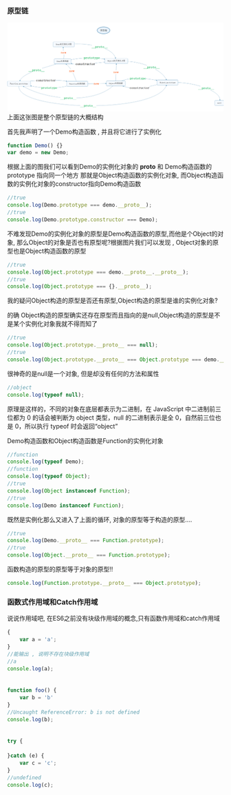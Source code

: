 ### 原型链
![](/assets/prototype.png)
上面这张图是整个原型链的大概结构

首先我声明了一个Demo构造函数 , 并且将它进行了实例化
```js
function Demo() {}
var demo = new Demo;
```
根据上面的图我们可以看到Demo的实例化对象的 __proto__ 和 Demo构造函数的 prototype 指向同一个地方 那就是Object构造函数的实例化对象, 而Object构造函数的实例化对象的constructor指向Demo构造函数

```js
//true
console.log(Demo.prototype === demo.__proto__);
//true
console.log(Demo.prototype.constructor === Demo);
```

不难发现Demo的实例化对象的原型是Demo构造函数的原型,而他是个Object的对象, 那么Object的对象是否也有原型呢?根据图片我们可以发现 , Object对象的原型也是Object构造函数的原型
```js
//true
console.log(Object.prototype === demo.__proto__.__proto__);
//true
console.log(Object.prototype === {}.__proto__);
```

我的疑问Object构造的原型是否还有原型,Object构造的原型是谁的实例化对象?

的确 Object构造的原型确实还存在原型而且指向的是null,Object构造的原型是不是某个实例化对象我就不得而知了

```js
//true
console.log(Object.prototype.__proto__ === null);
//true
console.log(Object.prototype.__proto__ === Object.prototype === demo.__proto__.__proto__.__proto__);
```

很神奇的是null是一个对象, 但是却没有任何的方法和属性
```js
//object
console.log(typeof null);
```
原理是这样的，不同的对象在底层都表示为二进制，在 JavaScript 中二进制前三位都为 0 的话会被判断为 object 类型，null 的二进制表示是全 0，自然前三位也是 0，所以执行 typeof 时会返回“object”

Demo构造函数和Object构造函数是Function的实例化对象
```js
//function
console.log(typeof Demo);
//function
console.log(typeof Object);
//true
console.log(Object instanceof Function);
//true
console.log(Demo instanceof Function);
```

既然是实例化那么又进入了上面的循环, 对象的原型等于构造的原型....
```js
//true
console.log(Demo.__proto__ === Function.prototype);
//true
console.log(Object.__proto__ === Function.prototype);
```

函数构造的原型的原型等于对象的原型!!
```js
console.log(Function.prototype.__proto__ === Object.prototype);
```

### 函数式作用域和Catch作用域
说说作用域吧, 在ES6之前没有块级作用域的概念,只有函数作用域和catch作用域
```js
{
    var a = 'a';
}
//能输出 , 说明不存在块级作用域
//a
console.log(a);


function foo() {
    var b = 'b'
}
//Uncaught ReferenceError: b is not defined
console.log(b);


try {

}catch (e) {
    var c = 'c';
}
//undefined
console.log(c);
```